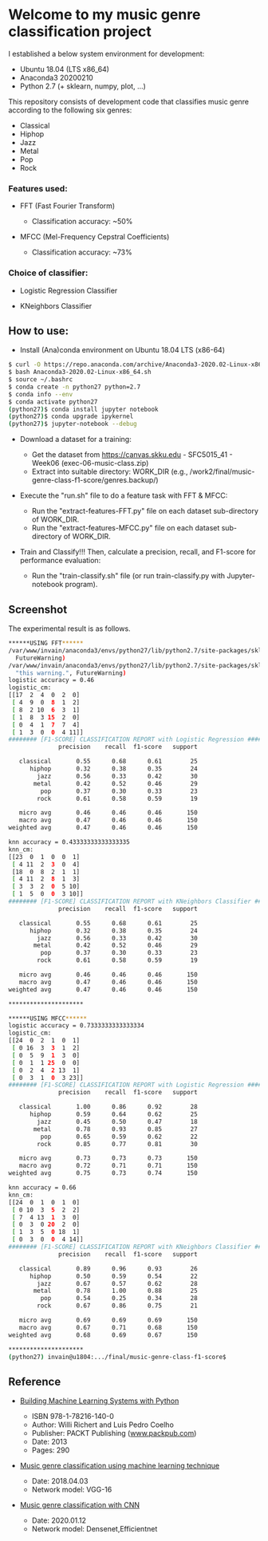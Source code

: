 # Welcome to my music genre classification project

I established a below system environment for development:
  * Ubuntu 18.04 (LTS x86_64)
  * Anaconda3 20200210
  * Python 2.7 (+ sklearn, numpy, plot, ...)

This repository consists of development code that classifies music genre according to the following six genres: 
* Classical
* Hiphop
* Jazz
* Metal
* Pop
* Rock


### Features used: 
* FFT (Fast Fourier Transform)
  * Classification accuracy: ~50%

* MFCC (Mel-Frequency Cepstral Coefficients)
  * Classification accuracy: ~73%


### Choice of classifier:

* Logistic Regression Classifier

* KNeighbors Classifier


## How to use:

* Install (Ana)conda environment on Ubuntu 18.04 LTS (x86-64)
```bash
$ curl -O https://repo.anaconda.com/archive/Anaconda3-2020.02-Linux-x86_64.sh
$ bash Anaconda3-2020.02-Linux-x86_64.sh
$ source ~/.bashrc
$ conda create -n python27 python=2.7
$ conda info --env
$ conda activate python27
(python27)$ conda install jupyter notebook
(python27)$ conda upgrade ipykernel
(python27)$ jupyter-notebook --debug

```

* Download a dataset for a training: 
  * Get the dataset from https://canvas.skku.edu - SFC5015_41 - Week06 (exec-06-music-class.zip)
  * Extract into suitable directory: WORK_DIR (e.g., /work2/final/music-genre-class-f1-score/genres.backup/)

* Execute the "run.sh" file to do a feature task with FFT & MFCC:
  * Run the "extract-features-FFT.py" file on each dataset sub-directory of WORK_DIR.
  * Run the "extract-features-MFCC.py" file on each dataset sub-directory of WORK_DIR.

* Train and Classify!!! Then, calculate a precision, recall, and F1-score for performance evaluation:
  * Run the "train-classify.sh" file (or run train-classify.py with Jupyter-notebook program).

## Screenshot
The experimental result is as follows. 

```bash
******USING FFT******
/var/www/invain/anaconda3/envs/python27/lib/python2.7/site-packages/sklearn/linear_model/logistic.py:433: FutureWarning: Default solver will be changed to 'lbfgs' in 0.22. Specify a solver to silence this warning.
  FutureWarning)
/var/www/invain/anaconda3/envs/python27/lib/python2.7/site-packages/sklearn/linear_model/logistic.py:460: FutureWarning: Default multi_class will be changed to 'auto' in 0.22. Specify the multi_class option to silence this warning.
  "this warning.", FutureWarning)
logistic accuracy = 0.46
logistic_cm:
[[17  2  4  0  2  0]
 [ 4  9  0  8  1  2]
 [ 8  2 10  6  3  1]
 [ 1  8  3 15  2  0]
 [ 0  4  1  7  7  4]
 [ 1  3  0  0  4 11]]
######## [F1-SCORE] CLASSIFICATION REPORT with Logistic Regression ########
              precision    recall  f1-score   support

   classical       0.55      0.68      0.61        25
      hiphop       0.32      0.38      0.35        24
        jazz       0.56      0.33      0.42        30
       metal       0.42      0.52      0.46        29
         pop       0.37      0.30      0.33        23
        rock       0.61      0.58      0.59        19

   micro avg       0.46      0.46      0.46       150
   macro avg       0.47      0.46      0.46       150
weighted avg       0.47      0.46      0.46       150

knn accuracy = 0.43333333333333335
knn_cm:
[[23  0  1  0  0  1]
 [ 4 11  2  3  0  4]
 [18  0  8  2  1  1]
 [ 4 11  2  8  1  3]
 [ 3  3  2  0  5 10]
 [ 1  5  0  0  3 10]]
######## [F1-SCORE] CLASSIFICATION REPORT with KNeighbors Classifier ########
              precision    recall  f1-score   support

   classical       0.55      0.68      0.61        25
      hiphop       0.32      0.38      0.35        24
        jazz       0.56      0.33      0.42        30
       metal       0.42      0.52      0.46        29
         pop       0.37      0.30      0.33        23
        rock       0.61      0.58      0.59        19

   micro avg       0.46      0.46      0.46       150
   macro avg       0.47      0.46      0.46       150
weighted avg       0.47      0.46      0.46       150

*********************

******USING MFCC******
logistic accuracy = 0.7333333333333334
logistic_cm:
[[24  0  2  1  0  1]
 [ 0 16  3  3  1  2]
 [ 0  5  9  1  3  0]
 [ 0  1  1 25  0  0]
 [ 0  2  4  2 13  1]
 [ 0  3  1  0  3 23]]
######## [F1-SCORE] CLASSIFICATION REPORT with Logistic Regression ########
              precision    recall  f1-score   support

   classical       1.00      0.86      0.92        28
      hiphop       0.59      0.64      0.62        25
        jazz       0.45      0.50      0.47        18
       metal       0.78      0.93      0.85        27
         pop       0.65      0.59      0.62        22
        rock       0.85      0.77      0.81        30

   micro avg       0.73      0.73      0.73       150
   macro avg       0.72      0.71      0.71       150
weighted avg       0.75      0.73      0.74       150

knn accuracy = 0.66
knn_cm:
[[24  0  1  0  1  0]
 [ 0 10  3  5  2  2]
 [ 7  4 13  1  3  0]
 [ 0  3  0 20  2  0]
 [ 1  3  5  0 18  1]
 [ 0  3  0  0  4 14]]
######## [F1-SCORE] CLASSIFICATION REPORT with KNeighbors Classifier ########
              precision    recall  f1-score   support

   classical       0.89      0.96      0.93        26
      hiphop       0.50      0.59      0.54        22
        jazz       0.67      0.57      0.62        28
       metal       0.78      1.00      0.88        25
         pop       0.54      0.25      0.34        28
        rock       0.67      0.86      0.75        21

   micro avg       0.69      0.69      0.69       150
   macro avg       0.67      0.71      0.68       150
weighted avg       0.68      0.69      0.67       150

*********************
(python27) invain@u1804:.../final/music-genre-class-f1-score$
```

## Reference

* [Building Machine Learning Systems with Python](http://totoharyanto.staff.ipb.ac.id/files/2012/10/Building-Machine-Learning-Systems-with-Python-Richert-Coelho.pdf)
  * ISBN 978-1-78216-140-0
  * Author: Willi Richert and Luis Pedro Coelho
  * Publisher: PACKT Publishing (www.packpub.com)
  * Date: 2013
  * Pages: 290

* [Music genre classification using machine learning technique](https://www.groundai.com/project/music-genre-classification-using-machine-learning-techniques/1)
  * Date: 2018.04.03
  * Network model: VGG-16


* [Music genre classification with CNN](https://github.com/Ritesh313/Music-genre-classificartion/tree/master/MusicGenre)
  * Date: 2020.01.12
  * Network model: Densenet,Efficientnet
